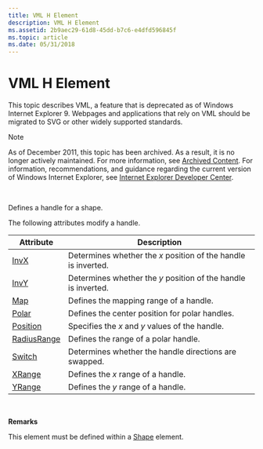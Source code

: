 ```yaml
---
title: VML H Element
description: VML H Element
ms.assetid: 2b9aec29-61d8-45dd-b7c6-e4dfd596845f
ms.topic: article
ms.date: 05/31/2018
---
```


# VML H Element

This topic describes VML, a feature that is deprecated as of Windows Internet Explorer 9. Webpages and applications that rely on VML should be migrated to SVG or other widely supported standards.

> [!Note]  
> As of December 2011, this topic has been archived. As a result, it is no longer actively maintained. For more information, see [Archived Content](https://docs.microsoft.com/previous-versions/windows/internet-explorer/ie-developer/). For information, recommendations, and guidance regarding the current version of Windows Internet Explorer, see [Internet Explorer Developer Center](https://msdn.microsoft.com/ie/).

 

Defines a handle for a shape.

The following attributes modify a handle.



| Attribute                                                | Description                                                    |
|----------------------------------------------------------|----------------------------------------------------------------|
| [InvX](msdn-online-vml-invx-attribute.md)               | Determines whether the *x* position of the handle is inverted. |
| [InvY](msdn-online-vml-invy-attribute.md)               | Determines whether the *y* position of the handle is inverted. |
| [Map](msdn-online-vml-map-attribute.md)                 | Defines the mapping range of a handle.                         |
| [Polar](msdn-online-vml-polar-attribute.md)             | Defines the center position for polar handles.                 |
| [Position](position-attribute--h--vml.md)               | Specifies the *x* and *y* values of the handle.                |
| [RadiusRange](msdn-online-vml-radiusrange-attribute.md) | Defines the range of a polar handle.                           |
| [Switch](msdn-online-vml-switch-attribute.md)           | Determines whether the handle directions are swapped.          |
| [XRange](msdn-online-vml-xrange-attribute.md)           | Defines the *x* range of a handle.                             |
| [YRange](msdn-online-vml-yrange-attribute.md)           | Defines the *y* range of a handle.                             |



 

**Remarks**

This element must be defined within a [Shape](shape-element--vml.md) element.

 

 




